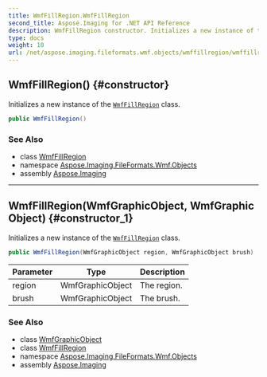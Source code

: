 ```yaml
---
title: WmfFillRegion.WmfFillRegion
second_title: Aspose.Imaging for .NET API Reference
description: WmfFillRegion constructor. Initializes a new instance of the WmfFillRegion class
type: docs
weight: 10
url: /net/aspose.imaging.fileformats.wmf.objects/wmffillregion/wmffillregion/
---
```

## WmfFillRegion() {#constructor}

Initializes a new instance of the [`WmfFillRegion`](../) class.

```csharp
public WmfFillRegion()
```

### See Also

* class [WmfFillRegion](../)
* namespace [Aspose.Imaging.FileFormats.Wmf.Objects](../../wmffillregion/)
* assembly [Aspose.Imaging](../../../)

---

## WmfFillRegion(WmfGraphicObject, WmfGraphicObject) {#constructor_1}

Initializes a new instance of the [`WmfFillRegion`](../) class.

```csharp
public WmfFillRegion(WmfGraphicObject region, WmfGraphicObject brush)
```

| Parameter | Type | Description |
| --- | --- | --- |
| region | WmfGraphicObject | The region. |
| brush | WmfGraphicObject | The brush. |

### See Also

* class [WmfGraphicObject](../../wmfgraphicobject/)
* class [WmfFillRegion](../)
* namespace [Aspose.Imaging.FileFormats.Wmf.Objects](../../wmffillregion/)
* assembly [Aspose.Imaging](../../../)


